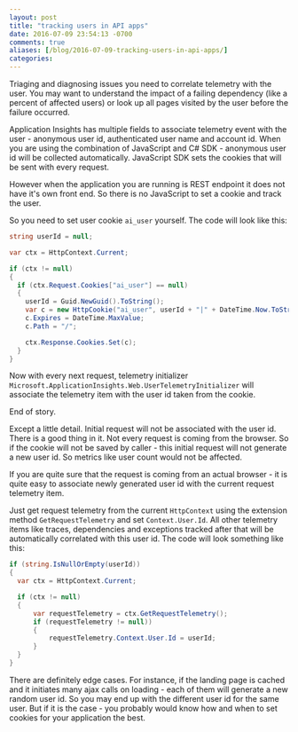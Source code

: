 ```yaml
---
layout: post
title: "tracking users in API apps"
date: 2016-07-09 23:54:13 -0700
comments: true
aliases: [/blog/2016-07-09-tracking-users-in-api-apps/]
categories: 
---
```

Triaging and diagnosing issues you need to correlate telemetry with the user. You may want to understand the impact of a failing dependency (like a percent of affected users) or look up all pages visited by the user before the failure occurred.

Application Insights has multiple fields to associate telemetry event with the user - anonymous user id, authenticated user name and account id. When you are using the combination of JavaScript and C# SDK - anonymous user id will be collected automatically. JavaScript SDK sets the cookies that will be sent with every request.

However when the application you are running is REST endpoint it does not have it's own front end. So there is no JavaScript to set a cookie and track the user.

So you need to set user cookie `ai_user` yourself. The code will look like this: 


``` csharp
string userId = null;

var ctx = HttpContext.Current;

if (ctx != null)
{
  if (ctx.Request.Cookies["ai_user"] == null) 
  {
    userId = Guid.NewGuid().ToString(); 
    var c = new HttpCookie("ai_user", userId + "|" + DateTime.Now.ToString("G")); 
    c.Expires = DateTime.MaxValue; 
    c.Path = "/"; 

    ctx.Response.Cookies.Set(c); 
  }
} 
```

Now with every next request, telemetry initializer `Microsoft.ApplicationInsights.Web.UserTelemetryInitializer` will associate the telemetry item with the user id taken from the cookie.

End of story.

Except a little detail. Initial request will not be associated with the user id. There is a good thing in it. Not every request is coming from the browser. So if the cookie will not be saved by caller - this initial request will not generate a new user id. So metrics like user count would not be affected. 

If you are quite sure that the request is coming from an actual browser - it is quite easy to associate newly generated user id with the current request telemetry item.   

Just get request telemetry from the current `HttpContext` using the extension method `GetRequestTelemetry` and set `Context.User.Id`. All other telemetry items like traces, dependencies and exceptions tracked after that will be automatically correlated with this user id. The code will look something like this:

``` csharp
if (string.IsNullOrEmpty(userId))
{
  var ctx = HttpContext.Current;

  if (ctx != null)
  {
      var requestTelemetry = ctx.GetRequestTelemetry();
      if (requestTelemetry != null))
      {
          requestTelemetry.Context.User.Id = userId;        
      }
  }
}
```

There are definitely edge cases. For instance, if the landing page is cached and it initiates many ajax calls on loading - each of them will generate a new random user id. So you may end up with the different user id for the same user. But if it is the case - you probably would know how and when to set cookies for your application the best.